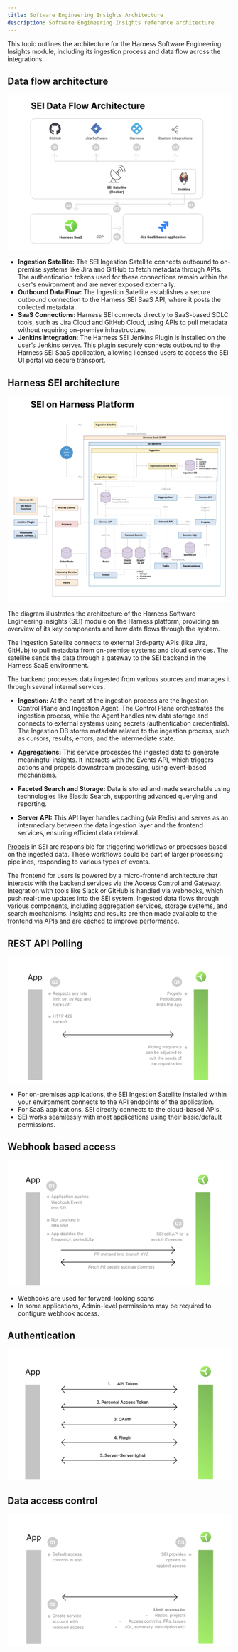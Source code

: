 ```yaml
---
title: Software Engineering Insights Architecture
description: Software Engineering Insights reference architecture
---
```


This topic outlines the architecture for the Harness Software Engineering Insights module, including its ingestion process and data flow across the integrations.

## Data flow architecture

![](../static/sei-data-flow-architecture.png)

* **Ingestion Satellite:** The SEI Ingestion Satellite connects outbound to on-premise systems like Jira and GitHub to fetch metadata through APIs. The authentication tokens used for these connections remain within the user's environment and are never exposed externally.
* **Outbound Data Flow:** The Ingestion Satellite establishes a secure outbound connection to the Harness SEI SaaS API, where it posts the collected metadata.
* **SaaS Connections:** Harness SEI connects directly to SaaS-based SDLC tools, such as Jira Cloud and GitHub Cloud, using APIs to pull metadata without requiring on-premise infrastructure.
* **Jenkins integration**: The Harness SEI Jenkins Plugin is installed on the user’s Jenkins server. This plugin securely connects outbound to the Harness SEI SaaS application, allowing licensed users to access the SEI UI portal via secure transport.

## Harness SEI architecture

![](../static/harness-sei-architecture.png)

The diagram illustrates the architecture of the Harness Software Engineering Insights (SEI) module on the Harness platform, providing an overview of its key components and how data flows through the system.

The Ingestion Satellite connects to external 3rd-party APIs (like Jira, GitHub) to pull metadata from on-premise systems and cloud services. The satellite sends the data through a gateway to the SEI backend in the Harness SaaS environment.

The backend processes data ingested from various sources and manages it through several internal services.

* **Ingestion:** At the heart of the ingestion process are the Ingestion Control Plane and Ingestion Agent. The Control Plane orchestrates the ingestion process, while the Agent handles raw data storage and connects to external systems using secrets (authentication credentials). The Ingestion DB stores metadata related to the ingestion process, such as cursors, results, errors, and the intermediate state.

* **Aggregations:** This service processes the ingested data to generate meaningful insights. It interacts with the Events API, which triggers actions and propels downstream processing, using event-based mechanisms.

* **Faceted Search and Storage:** Data is stored and made searchable using technologies like Elastic Search, supporting advanced querying and reporting.

* **Server API:** This API layer handles caching (via Redis) and serves as an intermediary between the data ingestion layer and the frontend services, ensuring efficient data retrieval.

[Propels](/docs/software-engineering-insights/sei-propels-scripts/propels-overview) in SEI are responsible for triggering workflows or processes based on the ingested data. 
These workflows could be part of larger processing pipelines, responding to various types of events.

The frontend for users is powered by a micro-frontend architecture that interacts with the backend services via the Access Control and Gateway.
Integration with tools like Slack or GitHub is handled via webhooks, which push real-time updates into the SEI system.
Ingested data flows through various components, including aggregation services, storage systems, and search mechanisms.
Insights and results are then made available to the frontend via APIs and are cached to improve performance.

## REST API Polling

![](../static/rest-api-polling.png)

* For on-premises applications, the SEI Ingestion Satellite installed within your environment connects to the API endpoints of the application.
* For SaaS applications, SEI directly connects to the cloud-based APIs.
* SEI works seamlessly with most applications using their basic/default permissions.

## Webhook based access

![](../static/sei-webhook-based-access.png)

* Webhooks are used for forward-looking scans
* In some applications, Admin-level permissions may be required to configure webhook access.

## Authentication

![](../static/sei-authentication.png)

## Data access control

![](../static/data-access-control.png)